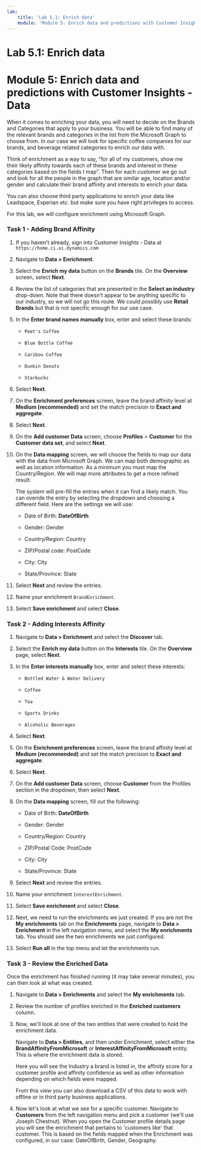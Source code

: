 ```yaml
---
lab:
    title: 'Lab 5.1: Enrich data'
    module: 'Module 5: Enrich data and predictions with Customer Insights - Data'
---
```


# Lab 5.1: Enrich data
# Module 5: Enrich data and predictions with Customer Insights - Data

When it comes to enriching your data, you will need to decide on the Brands and Categories that apply to your business. You will be able to find many of the relevant brands and categories in the list from the Microsoft Graph to choose from. In our case we will look for specific coffee companies for our brands, and beverage related categories to enrich our data with. 

Think of enrichment as a way to say, "for all of my customers, show me their likely affinity towards each of these brands and interest in these categories based on the fields I map". Then for each customer we go out and look for all the people in the graph that are similar age, location and/or gender and calculate their brand affinity and interests to enrich your data. 

You can also choose third party applications to enrich your data like Leadspace, Experian etc. but make sure you have right privileges to access. 

For this lab, we will configure enrichment using Microsoft Graph. 

### Task 1 - Adding Brand Affinity 

1.  If you haven't already, sign into Customer Insights - Data at `https://home.ci.ai.dynamics.com`

2.  Navigate to **Data > Enrichment**. 

3.  Select the **Enrich my data** button on the **Brands** tile. On the **Overview** screen, select **Next**. 

4.  Review the list of categories that are presented in the **Select an industry** drop-down. Note that there doesn't appear to be anything specific to our industry, so we will not go this route. We could possibly use **Retail Brands** but that is not specific enough for our use case. 

5.  In the **Enter brand names manually** box, enter and select these brands: 
	
    - `Peet's Coffee` 
    
    - `Blue Bottle Coffee` 
    
    - `Caribou Coffee` 
    
    - `Dunkin Donuts` 
    
    - `Starbucks` 

6.  Select **Next**. 

7.  On the **Enrichment preferences** screen, leave the brand affinity level at **Medium (recommended)** and set the match precision to **Exact and aggregate**.
 
8.  Select **Next**. 

9.  On the **Add customer Data** screen, choose **Profiles** > **Customer** for the **Customer data set**, and select **Next**. 

10. On the **Data mapping** screen, we will choose the fields to map our data with the data from Microsoft Graph. We can map both demographic as well as location information. As a minimum you must map the Country/Region. We will map more attributes to get a more refined result. 

    The system will pre-fill the entries when it can find a likely match. You can overide the entry by selecting the dropdown and choosing a different field. Here are the settings we will use: 
	
    - Date of Birth: **DateOfBirth** 

    - Gender: Gender 

    - Country/Region: Country 

    - ZIP/Postal code: PostCode

    - City: City 

    - State/Province: State 

11. Select **Next** and review the entries. 

12. Name your enrichment `BrandEnrichment`. 

13. Select **Save enrichment** and select **Close**. 


### Task 2 - Adding Interests Affinity 

1.  Navigate to **Data > Enrichment** and select the **Discover** tab. 

2.  Select the **Enrich my data** button on the **Interests** tile. On the **Overview** page, select **Next**. 

3.  In the **Enter interests manually** box, enter and select these interests: 

    - `Bottled Water & Water Delivery` 

    - `Coffee` 

    - `Tea` 

    - `Sports Drinks` 

    - `Alcoholic Beverages` 

4.  Select **Next**. 

5.  On the **Enrichment preferences** screen, leave the brand affinity level at **Medium (recommended)** and set the match precision to **Exact and aggregate**.  

6.  Select **Next**. 

7.  On the **Add customer Data** screen, choose **Customer** from the Profiles section in the dropdown, then select **Next**. 

8.  On the **Data mapping** screen, fill out the following: 

	- Date of Birth: **DateOfBirth** 

	- Gender: Gender 

	- Country/Region: Country 

	- ZIP/Postal Code: PostCode

	- City: City 

	- State/Province: State 

9.  Select **Next** and review the entries. 

10. Name your enrichment `InterestEnrichment`. 

11. Select **Save enrichment** and select **Close**. 

12. Next, we need to run the enrichments we just created. If you are not the **My enrichments** tab on the **Enrichments** page, navigate to **Data > Enrichment** in the left navigation menu, and select the **My enrichments** tab. You should see the two enrichments we just configured. 

13. Select **Run all** in the top menu and let the enrichments run.


### Task 3 - Review the Enriched Data 

Once the enrichment has finished running (it may take several minutes), you can then look at what was created. 

1.  Navigate to **Data > Enrichments** and select the **My enrichments** tab. 

2.  Review the number of profiles enriched in the **Enriched customers** column. 

3.  Now, we'll look at one of the two entities that were created to hold the enrichment data. 

    Navigate to **Data > Entities**, and then under Enrichment, select either the **BrandAffinityFromMicrosoft** or **InterestAffinityFromMicrosoft** entity. This is where the enrichment data is stored. 

    Here you will see the Industry a brand is listed in, the affinity score for a customer profile and affinity confidence as well as other information depending on which fields were mapped. 

    From this view you can also download a CSV of this data to work with offline or in third party business applications. 
 
4.  Now let's look at what we see for a specific customer. Navigate to **Customers** from the left navigation menu and pick a customer (we'll use Joseph Chestnut). When you open the Customer profile details page you will see the enrichment that pertains to 'customers like' that customer. This is based on the fields mapped when the Enrichment was configured, in our case: DateOfBirth, Gender, Geography. 

